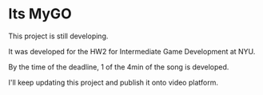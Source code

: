 # Its MyGO
 
This project is still developing. 

It was developed for the HW2 for Intermediate Game Development at NYU. 

By the time of the deadline, 1 of the 4min of the song is developed. 

I'll keep updating this project and publish it onto video platform. 
